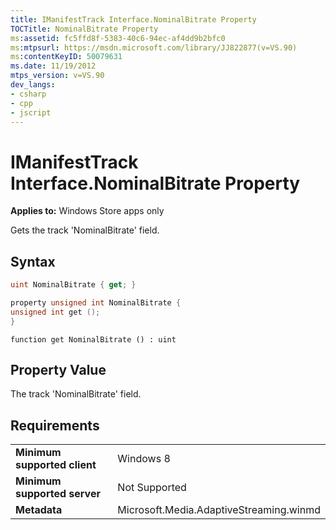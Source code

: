 ```yaml
---
title: IManifestTrack Interface.NominalBitrate Property
TOCTitle: NominalBitrate Property
ms:assetid: fc5ffd8f-5383-40c6-94ec-af4dd9b2bfc0
ms:mtpsurl: https://msdn.microsoft.com/library/JJ822877(v=VS.90)
ms:contentKeyID: 50079631
ms.date: 11/19/2012
mtps_version: v=VS.90
dev_langs:
- csharp
- cpp
- jscript
---
```


# IManifestTrack Interface.NominalBitrate Property

**Applies to:** Windows Store apps only

Gets the track 'NominalBitrate' field.

## Syntax

```csharp
uint NominalBitrate { get; }
```

```cpp
property unsigned int NominalBitrate {
unsigned int get ();
}
```

```jscript
function get NominalBitrate () : uint
```

## Property Value

The track 'NominalBitrate' field.

## Requirements

|||
|--- |--- |
|**Minimum supported client**|Windows 8|
|**Minimum supported server**|Not Supported|
|**Metadata**|Microsoft.Media.AdaptiveStreaming.winmd|
